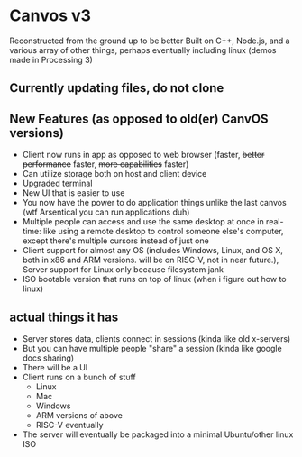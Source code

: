 # Canvos v3
Reconstructed from the ground up to be better
Built on  C++, Node.js, and a various array of other things, perhaps eventually including linux (demos made in Processing 3)

## Currently updating files, do not clone

## New Features (as opposed to old(er) CanvOS versions)
- Client now runs in app as opposed to web browser (faster, ~~better performance~~ faster, ~~more capabilities~~ faster)
- Can utilize storage both on host and client device
- Upgraded terminal
- New UI that is easier to use
- You now have the power to do application things unlike the last canvos (wtf Arsentical you can run applications duh)
- Multiple people can access and use the same desktop at once in real-time: like using a remote desktop to control someone else's computer, except there's multiple cursors instead of just one
- Client support for almost any OS (includes Windows, Linux, and OS X, both in x86 and ARM versions. will be on RISC-V, not in near future.), Server support for Linux only because filesystem jank
- ISO bootable version that runs on top of linux (when i figure out how to linux)

## actual things it has
- Server stores data, clients connect in sessions (kinda like old x-servers)
- But you can have multiple people "share" a session (kinda like google docs sharing)
- There will be a UI
- Client runs on a bunch of stuff
  - Linux
  - Mac
  - Windows
  - ARM versions of above
  - RISC-V eventually
- The server will eventually be packaged into a minimal Ubuntu/other linux ISO
